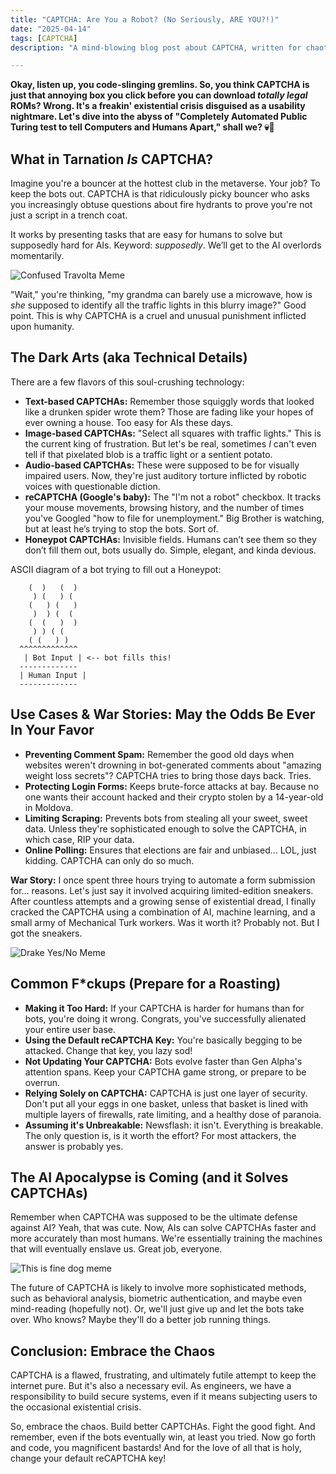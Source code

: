```yaml
---
title: "CAPTCHA: Are You a Robot? (No Seriously, ARE YOU?!)"
date: "2025-04-14"
tags: [CAPTCHA]
description: "A mind-blowing blog post about CAPTCHA, written for chaotic Gen Z engineers."

---
```


**Okay, listen up, you code-slinging gremlins. So, you think CAPTCHA is just that annoying box you click before you can download *totally legal* ROMs? Wrong. It's a freakin' existential crisis disguised as a usability nightmare. Let's dive into the abyss of "Completely Automated Public Turing test to tell Computers and Humans Apart," shall we? 💀🙏**

## What in Tarnation *Is* CAPTCHA?

Imagine you're a bouncer at the hottest club in the metaverse. Your job? To keep the bots out. CAPTCHA is that ridiculously picky bouncer who asks you increasingly obtuse questions about fire hydrants to prove you're not just a script in a trench coat.

It works by presenting tasks that are easy for humans to solve but supposedly hard for AIs. Keyword: *supposedly*. We’ll get to the AI overlords momentarily.

![Confused Travolta Meme](https://i.kym-cdn.com/entries/icons/original/000/027/475/Screen_Shot_2018-10-25_at_11.02.15_AM.png)

"Wait," you're thinking, "my grandma can barely use a microwave, how is *she* supposed to identify all the traffic lights in this blurry image?" Good point. This is why CAPTCHA is a cruel and unusual punishment inflicted upon humanity.

## The Dark Arts (aka Technical Details)

There are a few flavors of this soul-crushing technology:

*   **Text-based CAPTCHAs:** Remember those squiggly words that looked like a drunken spider wrote them? Those are fading like your hopes of ever owning a house. Too easy for AIs these days.
*   **Image-based CAPTCHAs:** "Select all squares with traffic lights." This is the current king of frustration. But let's be real, sometimes *I* can't even tell if that pixelated blob is a traffic light or a sentient potato.
*   **Audio-based CAPTCHAs:** These were supposed to be for visually impaired users. Now, they're just auditory torture inflicted by robotic voices with questionable diction.
*   **reCAPTCHA (Google's baby):** The "I'm not a robot" checkbox. It tracks your mouse movements, browsing history, and the number of times you've Googled "how to file for unemployment." Big Brother is watching, but at least he’s trying to stop the bots. Sort of.
*   **Honeypot CAPTCHAs:** Invisible fields. Humans can’t see them so they don’t fill them out, bots usually do. Simple, elegant, and kinda devious.

ASCII diagram of a bot trying to fill out a Honeypot:

```
    (  )   (  )
     ) (   ) (
    (   ) (   )
     )  ) (  (
    (  (   )  )
     ) ) ( (
    ( (   ) )
  ^^^^^^^^^^^^^
   | Bot Input | <-- bot fills this!
  -------------
  | Human Input |
  -------------
```

## Use Cases & War Stories: May the Odds Be Ever In Your Favor

*   **Preventing Comment Spam:** Remember the good old days when websites weren't drowning in bot-generated comments about "amazing weight loss secrets"? CAPTCHA tries to bring those days back. Tries.
*   **Protecting Login Forms:** Keeps brute-force attacks at bay. Because no one wants their account hacked and their crypto stolen by a 14-year-old in Moldova.
*   **Limiting Scraping:** Prevents bots from stealing all your sweet, sweet data. Unless they're sophisticated enough to solve the CAPTCHA, in which case, RIP your data.
*   **Online Polling:** Ensures that elections are fair and unbiased… LOL, just kidding. CAPTCHA can only do so much.

**War Story:** I once spent three hours trying to automate a form submission for… reasons. Let's just say it involved acquiring limited-edition sneakers. After countless attempts and a growing sense of existential dread, I finally cracked the CAPTCHA using a combination of AI, machine learning, and a small army of Mechanical Turk workers. Was it worth it? Probably not. But I got the sneakers.

![Drake Yes/No Meme](https://i.imgflip.com/30b5jx.jpg)

## Common F*ckups (Prepare for a Roasting)

*   **Making it Too Hard:** If your CAPTCHA is harder for humans than for bots, you're doing it wrong. Congrats, you've successfully alienated your entire user base.
*   **Using the Default reCAPTCHA Key:** You're basically begging to be attacked. Change that key, you lazy sod!
*   **Not Updating Your CAPTCHA:** Bots evolve faster than Gen Alpha's attention spans. Keep your CAPTCHA game strong, or prepare to be overrun.
*   **Relying Solely on CAPTCHA:** CAPTCHA is just one layer of security. Don't put all your eggs in one basket, unless that basket is lined with multiple layers of firewalls, rate limiting, and a healthy dose of paranoia.
*   **Assuming it's Unbreakable:** Newsflash: it isn't. Everything is breakable. The only question is, is it worth the effort? For most attackers, the answer is probably yes.

## The AI Apocalypse is Coming (and it Solves CAPTCHAs)

Remember when CAPTCHA was supposed to be the ultimate defense against AI? Yeah, that was cute. Now, AIs can solve CAPTCHAs faster and more accurately than most humans. We're essentially training the machines that will eventually enslave us. Great job, everyone.

![This is fine dog meme](https://i.kym-cdn.com/photos/images/newsfeed/000/234/765/b7e.jpg)

The future of CAPTCHA is likely to involve more sophisticated methods, such as behavioral analysis, biometric authentication, and maybe even mind-reading (hopefully not). Or, we'll just give up and let the bots take over. Who knows? Maybe they'll do a better job running things.

## Conclusion: Embrace the Chaos

CAPTCHA is a flawed, frustrating, and ultimately futile attempt to keep the internet pure. But it's also a necessary evil. As engineers, we have a responsibility to build secure systems, even if it means subjecting users to the occasional existential crisis.

So, embrace the chaos. Build better CAPTCHAs. Fight the good fight. And remember, even if the bots eventually win, at least you tried. Now go forth and code, you magnificent bastards! And for the love of all that is holy, change your default reCAPTCHA key!

